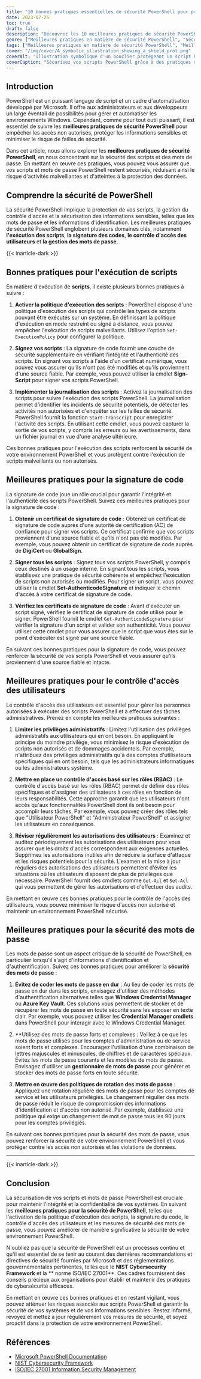 ```yaml
---
title: "10 bonnes pratiques essentielles de sécurité PowerShell pour protéger vos scripts"
date: 2023-07-25
toc: true
draft: false
description: "Découvrez les 10 meilleures pratiques de sécurité PowerShell essentielles pour protéger vos scripts, vos mots de passe et vos informations sensibles. Renforcez la sécurité de votre environnement PowerShell et protégez-vous contre les accès non autorisés et les failles de sécurité potentielles."
genre: ["Meilleures pratiques en matière de sécurité PowerShell", "Sécurité des scripts", "Sécurité du mot de passe", "Sécurité informatique", "Cybersécurité", "Administration de Windows", "Automatisation", "Codage sécurisé", "Sécurité des réseaux", "Protection des données"]
tags: ["Meilleures pratiques en matière de sécurité PowerShell", "Meilleures pratiques en matière de sécurité des mots de passe PowerShell", "les meilleures pratiques pour sécuriser et utiliser PowerShell", "politique d'exécution des scripts", "signature du code", "le contrôle de l'accès des utilisateurs", "sécurité du mot de passe", "codage en dur des mots de passe", "des mots de passe forts", "politiques de rotation des mots de passe", "sauvegarde des scripts PowerShell", "protéger les mots de passe dans PowerShell", "gérer l'exécution des scripts dans PowerShell", "sécuriser les informations sensibles avec PowerShell", "renforcer la sécurité de PowerShell"]
cover: "/img/cover/A_symbolic_illustration_showing_a_shield_prot.png"
coverAlt: "Illustration symbolique d'un bouclier protégeant un script PowerShell."
coverCaption: "Sécurisez vos scripts PowerShell grâce à des pratiques de sécurité efficaces."
---
```


## Introduction

PowerShell est un puissant langage de script et un cadre d'automatisation développé par Microsoft. Il offre aux administrateurs et aux développeurs un large éventail de possibilités pour gérer et automatiser les environnements Windows. Cependant, comme pour tout outil puissant, il est essentiel de suivre les **meilleures pratiques de sécurité PowerShell** pour empêcher les accès non autorisés, protéger les informations sensibles et minimiser le risque de failles de sécurité.

Dans cet article, nous allons explorer les **meilleures pratiques de sécurité PowerShell**, en nous concentrant sur la sécurité des scripts et des mots de passe. En mettant en œuvre ces pratiques, vous pouvez vous assurer que vos scripts et mots de passe PowerShell restent sécurisés, réduisant ainsi le risque d'activités malveillantes et d'atteintes à la protection des données.

## Comprendre la sécurité de PowerShell

La sécurité PowerShell implique la protection de vos scripts, la gestion du contrôle d'accès et la sécurisation des informations sensibles, telles que les mots de passe et les informations d'identification. Les meilleures pratiques de sécurité PowerShell englobent plusieurs domaines clés, notamment **l'exécution des scripts**, **la signature des codes**, **le contrôle d'accès des utilisateurs** et **la gestion des mots de passe**.

{{< inarticle-dark >}}

## Bonnes pratiques pour l'exécution de scripts

En matière d'exécution de **scripts**, il existe plusieurs bonnes pratiques à suivre :

1. **Activer la politique d'exécution des scripts** : PowerShell dispose d'une politique d'exécution des scripts qui contrôle les types de scripts pouvant être exécutés sur un système. En définissant la politique d'exécution en mode restreint ou signé à distance, vous pouvez empêcher l'exécution de scripts malveillants. Utilisez l'option `Set-ExecutionPolicy` pour configurer la politique.

2. **Signez vos scripts** : La signature de code fournit une couche de sécurité supplémentaire en vérifiant l'intégrité et l'authenticité des scripts. En signant vos scripts à l'aide d'un certificat numérique, vous pouvez vous assurer qu'ils n'ont pas été modifiés et qu'ils proviennent d'une source fiable. Par exemple, vous pouvez utiliser la cmdlet **Sign-Script** pour signer vos scripts PowerShell.

3. **Implémenter la journalisation des scripts** : Activez la journalisation des scripts pour suivre l'exécution des scripts PowerShell. La journalisation permet d'identifier les incidents de sécurité potentiels, de détecter les activités non autorisées et d'enquêter sur les failles de sécurité. PowerShell fournit la fonction `Start-Transcript` pour enregistrer l'activité des scripts. En utilisant cette cmdlet, vous pouvez capturer la sortie de vos scripts, y compris les erreurs ou les avertissements, dans un fichier journal en vue d'une analyse ultérieure.

Ces bonnes pratiques pour l'exécution des scripts renforcent la sécurité de votre environnement PowerShell et vous protègent contre l'exécution de scripts malveillants ou non autorisés.

## Meilleures pratiques pour la signature de code

La signature de code joue un rôle crucial pour garantir l'intégrité et l'authenticité des scripts PowerShell. Suivez ces meilleures pratiques pour la signature de code :

1. **Obtenir un certificat de signature de code** : Obtenez un certificat de signature de code auprès d'une autorité de certification (AC) de confiance pour signer vos scripts. Ce certificat confirme que vos scripts proviennent d'une source fiable et qu'ils n'ont pas été modifiés. Par exemple, vous pouvez obtenir un certificat de signature de code auprès de **DigiCert** ou **GlobalSign**.

2. **Signer tous les scripts** : Signez tous vos scripts PowerShell, y compris ceux destinés à un usage interne. En signant tous les scripts, vous établissez une pratique de sécurité cohérente et empêchez l'exécution de scripts non autorisés ou modifiés. Pour signer un script, vous pouvez utiliser la cmdlet **Set-AuthenticodeSignature** et indiquer le chemin d'accès à votre certificat de signature de code.

3. **Vérifiez les certificats de signature de code** : Avant d'exécuter un script signé, vérifiez le certificat de signature de code utilisé pour le signer. PowerShell fournit le cmdlet `Get-AuthenticodeSignature` pour vérifier la signature d'un script et valider son authenticité. Vous pouvez utiliser cette cmdlet pour vous assurer que le script que vous êtes sur le point d'exécuter est signé par une source fiable.

En suivant ces bonnes pratiques pour la signature de code, vous pouvez renforcer la sécurité de vos scripts PowerShell et vous assurer qu'ils proviennent d'une source fiable et intacte.

## Meilleures pratiques pour le contrôle d'accès des utilisateurs

Le contrôle d'accès des utilisateurs est essentiel pour gérer les personnes autorisées à exécuter des scripts PowerShell et à effectuer des tâches administratives. Prenez en compte les meilleures pratiques suivantes :

1. **Limiter les privilèges administratifs** : Limitez l'utilisation des privilèges administratifs aux utilisateurs qui en ont besoin. En appliquant le principe du moindre privilège, vous minimisez le risque d'exécution de scripts non autorisés et de dommages accidentels. Par exemple, n'attribuez des privilèges administratifs qu'à des comptes d'utilisateurs spécifiques qui en ont besoin, tels que les administrateurs informatiques ou les administrateurs système.

2. **Mettre en place un contrôle d'accès basé sur les rôles (RBAC)** : Le contrôle d'accès basé sur les rôles (RBAC) permet de définir des rôles spécifiques et d'assigner des utilisateurs à ces rôles en fonction de leurs responsabilités. Cette approche garantit que les utilisateurs n'ont accès qu'aux fonctionnalités PowerShell dont ils ont besoin pour accomplir leurs tâches. Par exemple, vous pouvez créer des rôles tels que "Utilisateur PowerShell" et "Administrateur PowerShell" et assigner les utilisateurs en conséquence.

3. **Réviser régulièrement les autorisations des utilisateurs** : Examinez et auditez périodiquement les autorisations des utilisateurs pour vous assurer que les droits d'accès correspondent aux exigences actuelles. Supprimez les autorisations inutiles afin de réduire la surface d'attaque et les risques potentiels pour la sécurité. L'examen et la mise à jour réguliers des autorisations des utilisateurs permettent d'éviter les situations où les utilisateurs disposent de plus de privilèges que nécessaire. PowerShell fournit des cmdlets comme `Get-Acl` et `Set-Acl` qui vous permettent de gérer les autorisations et d'effectuer des audits.

En mettant en œuvre ces bonnes pratiques pour le contrôle de l'accès des utilisateurs, vous pouvez minimiser le risque d'accès non autorisé et maintenir un environnement PowerShell sécurisé.

## Meilleures pratiques pour la sécurité des mots de passe

Les mots de passe sont un aspect critique de la sécurité de PowerShell, en particulier lorsqu'il s'agit d'informations d'identification et d'authentification. Suivez ces bonnes pratiques pour améliorer la **sécurité des mots de passe** :

1. **Évitez de coder les mots de passe en dur** : Au lieu de coder les mots de passe en dur dans les scripts, envisagez d'utiliser des méthodes d'authentification alternatives telles que **Windows Credential Manager** ou **Azure Key Vault**. Ces solutions vous permettent de stocker et de récupérer les mots de passe en toute sécurité sans les exposer en texte clair. Par exemple, vous pouvez utiliser les **Credential Manager cmdlets** dans PowerShell pour interagir avec le Windows Credential Manager.

2. **Utilisez des mots de passe forts et complexes : Veillez à ce que les mots de passe utilisés pour les comptes d'administration ou de service soient forts et complexes. Encouragez l'utilisation d'une combinaison de lettres majuscules et minuscules, de chiffres et de caractères spéciaux. Évitez les mots de passe courants et les modèles de mots de passe. Envisagez d'utiliser un **gestionnaire de mots de passe** pour générer et stocker des mots de passe forts en toute sécurité.

3. **Mettre en œuvre des politiques de rotation des mots de passe** : Appliquez une rotation régulière des mots de passe pour les comptes de service et les utilisateurs privilégiés. Le changement régulier des mots de passe réduit le risque de compromission des informations d'identification et d'accès non autorisé. Par exemple, établissez une politique qui exige un changement de mot de passe tous les 90 jours pour les comptes privilégiés.

En suivant ces bonnes pratiques pour la sécurité des mots de passe, vous pouvez renforcer la sécurité de votre environnement PowerShell et vous protéger contre les accès non autorisés et les violations de données.

______

{{< inarticle-dark >}}

## Conclusion

La sécurisation de vos scripts et mots de passe PowerShell est cruciale pour maintenir l'intégrité et la confidentialité de vos systèmes. En suivant les **meilleures pratiques pour la sécurité de PowerShell**, telles que l'activation de la politique d'exécution des scripts, la signature du code, le contrôle d'accès des utilisateurs et les mesures de sécurité des mots de passe, vous pouvez améliorer de manière significative la sécurité de votre environnement PowerShell.

N'oubliez pas que la sécurité de PowerShell est un processus continu et qu'il est essentiel de se tenir au courant des dernières recommandations et directives de sécurité fournies par Microsoft et des réglementations gouvernementales pertinentes, telles que le **NIST Cybersecurity Framework** et la ** norme ISO/IEC 27001**. Ces cadres fournissent des conseils précieux aux organisations pour établir et maintenir des pratiques de cybersécurité efficaces.

En mettant en œuvre ces bonnes pratiques et en restant vigilant, vous pouvez atténuer les risques associés aux scripts PowerShell et garantir la sécurité de vos systèmes et de vos informations sensibles. Restez informé, revoyez et mettez à jour régulièrement vos mesures de sécurité, et soyez proactif dans la protection de votre environnement PowerShell.

## Références

- [Microsoft PowerShell Documentation](https://docs.microsoft.com/powershell/)
- [NIST Cybersecurity Framework](https://www.nist.gov/cyberframework)
- [ISO/IEC 27001 Information Security Management](https://www.iso.org/isoiec-27001-information-security.html)

